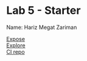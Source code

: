 # Lab 5 - Starter

Name: Hariz Megat Zariman

[Expose](https://hzariman.github.io/Lab5_Starter/expose.html)
<br>
[Explore](https://hzariman.github.io/Lab5_Starter/explore.html)
<br>
[CI repo](https://github.com/hzariman/introduction-to-github)
